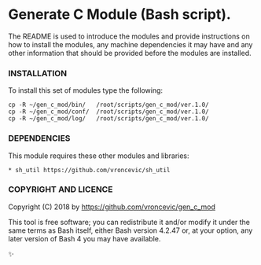 # Generate C Module (Bash script).

The README is used to introduce the modules and provide instructions on
how to install the modules, any machine dependencies it may have and any
other information that should be provided before the modules are installed.

### INSTALLATION

To install this set of modules type the following:

```
cp -R ~/gen_c_mod/bin/   /root/scripts/gen_c_mod/ver.1.0/
cp -R ~/gen_c_mod/conf/  /root/scripts/gen_c_mod/ver.1.0/
cp -R ~/gen_c_mod/log/   /root/scripts/gen_c_mod/ver.1.0/
```

### DEPENDENCIES

This module requires these other modules and libraries:

	* sh_util https://github.com/vroncevic/sh_util

### COPYRIGHT AND LICENCE

Copyright (C) 2018 by https://github.com/vroncevic/gen_c_mod

This tool is free software; you can redistribute it and/or modify
it under the same terms as Bash itself, either Bash version 4.2.47 or,
at your option, any later version of Bash 4 you may have available.

:sparkles:

